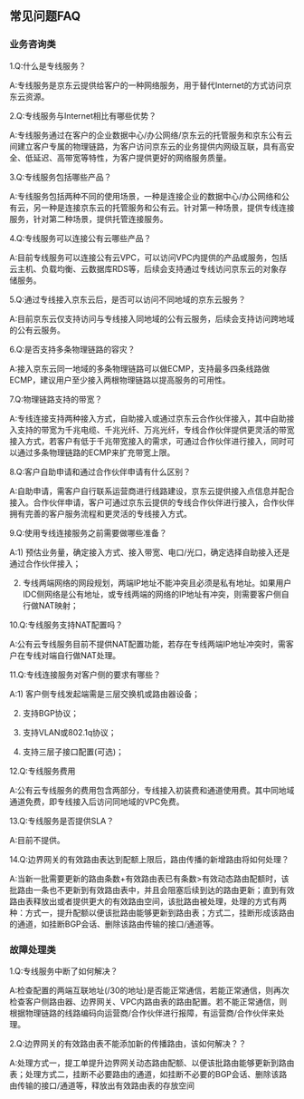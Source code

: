 ## 常见问题FAQ

### **业务咨询类**

1.Q:什么是专线服务？</br>

A:专线服务是京东云提供给客户的一种网络服务，用于替代Internet的方式访问京东云资源。</br>

2.Q:专线服务与Internet相比有哪些优势？</br>

A:专线服务通过在客户的企业数据中心/办公网络/京东云的托管服务和京东公有云间建立客户专属的物理链路，为客户访问京东云的业务提供内网级互联，具有高安全、低延迟、高带宽等特性，为客户提供更好的网络服务质量。</br>

3.Q:专线服务包括哪些产品？</br>

A:专线服务包括两种不同的使用场景，一种是连接企业的数据中心/办公网络和公有云，另一种是连接京东云的托管服务和公有云。针对第一种场景，提供专线连接服务，针对第二种场景，提供托管连接服务。</br>

4.Q:专线服务可以连接公有云哪些产品？</br>

A:目前专线服务可以连接公有云VPC，可以访问VPC内提供的产品或服务，包括云主机、负载均衡、云数据库RDS等，后续会支持通过专线访问京东云的对象存储服务。</br>

5.Q:通过专线接入京东云后，是否可以访问不同地域的京东云服务？</br>

A:目前京东云仅支持访问与专线接入同地域的公有云服务，后续会支持访问跨地域的公有云服务。</br>

6.Q:是否支持多条物理链路的容灾？</br>

A:接入京东云同一地域的多条物理链路可以做ECMP，支持最多四条线路做ECMP，建议用户至少接入两根物理链路以提高服务的可用性。</br>

7.Q:物理链路支持的带宽？</br>

A:专线连接支持两种接入方式，自助接入或通过京东云合作伙伴接入，其中自助接入支持的带宽为千兆电缆、千兆光纤、万兆光纤，专线合作伙伴提供更灵活的带宽接入方式，若客户有低于千兆带宽接入的需求，可通过合作伙伴进行接入，同时可以通过多条物理链路的ECMP来扩充带宽上限。</br>

8.Q:客户自助申请和通过合作伙伴申请有什么区别？</br>

A:自助申请，需客户自行联系运营商进行线路建设，京东云提供接入点信息并配合接入。合作伙伴申请，客户可通过京东云提供的专线合作伙伴进行接入，合作伙伴拥有完善的客户服务流程和更灵活的专线接入方式。</br>

9.Q:使用专线连接服务之前需要做哪些准备？</br>

A:1)  预估业务量，确定接入方式、接入带宽、电口/光口，确定选择自助接入还是通过合作伙伴接入；</br>

2)  专线两端网络的网段规划，两端IP地址不能冲突且必须是私有地址。如果用户IDC侧网络是公有地址，或专线两端的网络的IP地址有冲突，则需要客户侧自行做NAT映射；</br>

10.Q:专线服务支持NAT配置吗？</br>

A:公有云专线服务目前不提供NAT配置功能，若存在专线两端IP地址冲突时，需客户在专线对端自行做NAT处理。</br>

11.Q:专线连接服务对客户侧的要求有哪些？</br>

A:1)  客户侧专线发起端需是三层交换机或路由器设备；</br>

2)  支持BGP协议；</br>

3)  支持VLAN或802.1q协议；</br>

4)  支持三层子接口配置(可选)；</br>

12.Q:专线服务费用</br>

A:公有云专线服务的费用包含两部分，专线接入初装费和通道使用费。其中同地域通道免费，即专线接入后访问同地域的VPC免费。</br>

13.Q:专线服务是否提供SLA？</br>

A:目前不提供。</br>

14.Q:边界网关的有效路由表达到配额上限后，路由传播的新增路由将如何处理？</br>

A:当新一批需要更新的路由条数+有效路由表已有条数>有效动态路由配额时，该批路由一条也不更新到有效路由表中，并且会阻塞后续到达的路由更新；直到有效路由表释放出或者提供更大的有效路由空间，该批路由被处理，处理的方式有两种：方式一，提升配额以便该批路由能够更新到路由表；方式二，挂断形成该路由的通道，如挂断BGP会话、删除该路由传输的接口/通道等。</br>
 
 

### **故障处理类**

1.Q:专线服务中断了如何解决？</br>

A:检查配置的两端互联地址(/30的地址)是否能正常通信，若能正常通信，则再次检查客户侧路由器、边界网关、VPC内路由表的路由配置。若不能正常通信，则根据物理链路的线路编码向运营商/合作伙伴进行报障，有运营商/合作伙伴来处理。</br>

2.Q:边界网关的有效路由表不能添加新的传播路由，该如何解决？？</br>

A:处理方式一，提工单提升边界网关动态路由配额、以便该批路由能够更新到路由表；处理方式二，挂断不必要路由的通道，如挂断不必要的BGP会话、删除该路由传输的接口/通道等，释放出有效路由表的存放空间</br>
